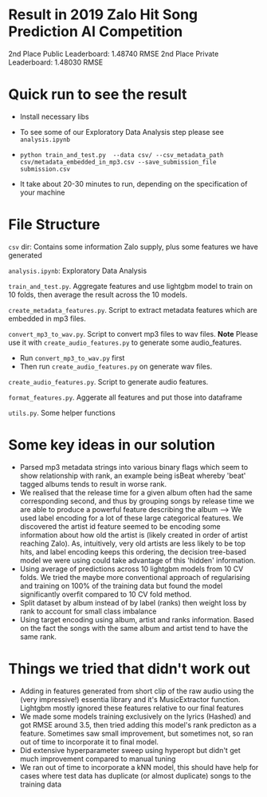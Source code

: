 # Result in 2019 Zalo Hit Song Prediction AI Competition

2nd Place Public Leaderboard: 1.48740	RMSE
2nd Place Private Leaderboard: 1.48030	RMSE

# Quick run to see the result
- Install necessary libs

- To see some of our Exploratory Data Analysis step please see `analysis.ipynb`

- `python train_and_test.py  --data csv/ --csv_metadata_path csv/metadata_embedded_in_mp3.csv --save_submission_file submission.csv`

- It take about 20-30 minutes to run, depending on the specification of your machine

# File Structure

`csv` dir: Contains some information Zalo supply, plus some features we have generated

`analysis.ipynb`: Exploratory Data Analysis

`train_and_test.py`. Aggregate features and use lightgbm model to train on 10 folds, then average the result across the 10 models.

`create_metadata_features.py`. Script to extract metadata features which are embedded in mp3 files.

`convert_mp3_to_wav.py`. Script to convert mp3 files to wav files. **Note** Please use it with `create_audio_features.py` to generate some audio_features.

 - Run `convert_mp3_to_wav.py` first
 - Then run `create_audio_features.py` on generate wav files.
 
`create_audio_features.py`. Script to generate audio features.

`format_features.py`. Aggerate all features and put those into dataframe

`utils.py`. Some helper functions


# Some key ideas in our solution

+ Parsed mp3 metadata strings into various binary flags which seem to show relationship with rank, an example being isBeat whereby 'beat' tagged albums tends to result in worse rank.  
+ We realised that the release time for a given album often had the same corresponding second, and thus by grouping songs by release time we are able to produce a powerful feature describing the album
--> We used label encoding for a lot of these large categorical features. We discovered the artist id feature seemed to be encoding some information about how old the artist is (likely created in order of artist reaching Zalo). As, intuitively, very old artists are less likely to be top hits, and label encoding keeps this ordering, the decision tree-based model we were using could take advantage of this 'hidden' information.
+ Using average of predictions across 10 lightgbm models from 10 CV folds. We tried the maybe more conventional approach of regularising and training on 100% of the training data but found the model significantly overfit compared to 10 CV fold method.  
+ Split dataset by album instead of by label (ranks) then weight loss by rank to account for small class imbalance
+ Using target encoding using album, artist and ranks information. Based on the fact the songs with the same album and artist tend to have the same rank.

# Things we tried that didn't work out

+ Adding in features generated from short clip of the raw audio using the (very impressive!) essentia library and it's MusicExtractor function. Lightgbm mostly ignored these features relative to our final features
+ We made some models training exclusively on the lyrics (Hashed) and got RMSE around 3.5, then tried adding this model's rank predicton as a feature. Sometimes saw small improvement, but sometimes not, so ran out of time to incorporate it to final model.
+ Did extensive hyperparameter sweep using hyperopt but didn't get much improvement compared to manual tuning
+ We ran out of time to incorporate a kNN model, this should have help for cases where test data has duplicate (or almost duplicate) songs to the training data 
